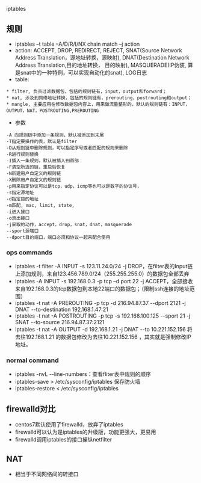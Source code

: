 iptables 
## 规则
* iptables –t table –A/D/R/I/NX chain match –j action
* action: ACCEPT, DROP, REDIRECT, REJECT, SNAT(Source Network Address Translation，源地址转换，源映射), DNAT(Destination Network Address Translation,目的地址转换， 目的映射), MASQUERADE(IP伪装, 算是snat中的一种特例，可以实现自动化的snat), LOG日志
* table:
```
* filter, 负责过滤数据包，包括的规则链有，input，output和forward；
* nat, 涉及到网络地址转换，包括的规则链有，prerouting，postrouting和output；
* mangle, 主要应用在修改数据包内容上，用来做流量整形的，默认的规则链有：INPUT，OUTPUT，NAT，POSTROUTING,PREROUTING
```
* 参数
```
-A 向规则链中添加一条规则，默认被添加到末尾
-T指定要操作的表，默认是filter
-D从规则链中删除规则，可以指定序号或者匹配的规则来删除
-R进行规则替换
-I插入一条规则，默认被插入到首部
-F清空所选的链，重启后恢复
-N新建用户自定义的规则链
-X删除用户自定义的规则链
-p用来指定协议可以是tcp，udp，icmp等也可以是数字的协议号，
-s指定源地址
-d指定目的地址
-m匹配, mac, limit, state,
-i进入接口
-o流出接口
-j采取的动作，accept，drop，snat，dnat，masquerade
--sport源端口
--dport目的端口，端口必须和协议一起来配合使用
```


### ops commands
* iptables -t filter -A INPUT -s 123.11.24.0/24 -j DROP，在filter表的Input链上添加规则，来自123.456.789.0/24（255.255.255.0）的数据包全部丢弃
* iptables -A INPUT -s 192.168.0.3 -p tcp –d port 22 -j ACCEPT，全部接收来自192.168.0.3的tcp数据包到本地22端口的数据包；（限制ssh连接的地址范围）
* iptables -t nat -A PREROUTING -p tcp -d 216.94.87.37 --dport 2121 -j DNAT --to-destination 192.168.1.47:21
* iptables -t nat -A POSTROUTING -p tcp -s 192.168.100.125 --sport 21 -j SNAT --to-source 216.94.87.37:2121
* iptables -t nat -A OUTPUT -d 192.168.1.21 -j DNAT --to 10.221.152.156 将去往192.168.1.21 的数据包修改为去往10.221.152.156 ，其实就是强制修改IP地址。


### normal command
* iptables -nvL --line-numbers：查看fliter表中规则的顺序
* iptables-save > /etc/sysconfig/iptables 保存防火墙
* iptables-restore < /etc/sysconfig/iptables

## firewalld对比
* centos7默认使用了firewalld，放弃了iptables
* firewalld可以认为是iptables的升级版，功能更强大，更易用
* firewalld调用iptables的接口操纵netfilter

## NAT
* 相当于不同网络间的转接口